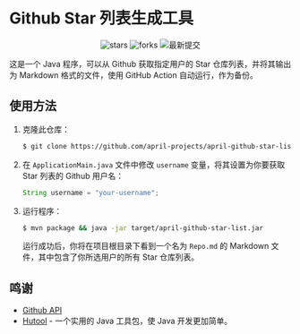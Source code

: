 # Github Star 列表生成工具

<div align="center">
  <!-- 徽章代码 -->
  <img src="https://img.shields.io/github/stars/april-projects/april-github-star-list.svg" alt="stars"/>
  <img src="https://img.shields.io/github/forks/april-projects/april-github-star-list.svg" alt="forks"/>
  <img src="https://img.shields.io/github/last-commit/april-projects/april-github-star-list.svg" alt="最新提交"/>
</div>

这是一个 Java 程序，可以从 Github 获取指定用户的 Star 仓库列表，并将其输出为 Markdown 格式的文件，使用 GitHub Action 自动运行，作为备份。

## 使用方法

1. 克隆此仓库：

   ```bash
   $ git clone https://github.com/april-projects/april-github-star-list.git
   ```

2. 在 `ApplicationMain.java` 文件中修改 `username` 变量，将其设置为你要获取 Star 列表的 Github 用户名：

   ```java
   String username = "your-username";
   ```

3. 运行程序：

   ```bash
   $ mvn package && java -jar target/april-github-star-list.jar
   ```

   运行成功后，你将在项目根目录下看到一个名为 `Repo.md` 的 Markdown 文件，其中包含了你所选用户的所有 Star 仓库列表。

## 鸣谢

- [Github API](https://docs.github.com/en/rest)
- [Hutool](https://github.com/dromara/hutool) - 一个实用的 Java 工具包，使 Java 开发更加简单。
